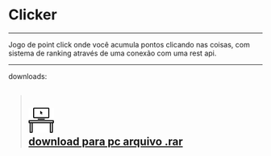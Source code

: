 # Clicker

---
Jogo de point click onde você acumula pontos clicando nas coisas, com sistema de ranking através de uma conexão com uma rest api.


---
downloads:
  >## <br>![](./Assets/Sprites/icon-pc.png) <br> <a href="https://stefanlucas.com/JOGOSSLGAMES/Clicker_v0.0.1_PC.rar">download para pc arquivo .rar</a>

  <!-- >## ![](./Assets/Sprites/icon-android.png) <br> <a href="">download android arquivo apk</a>

  >## ![](./Assets/Sprites/icon-android.png) <br> <a href="">Baixar na Play Store</a> -->
